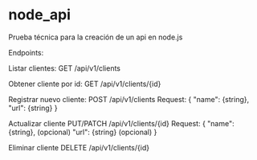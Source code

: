 # node_api
Prueba técnica para la creación de un api en node.js

Endpoints:

Listar clientes:
GET   /api/v1/clients

Obtener cliente por id:
GET   /api/v1/clients/{id}

Registrar nuevo cliente:
POST  /api/v1/clients
Request:
{
    "name": {string},
    "url": {string}
}

Actualizar cliente
PUT/PATCH /api/v1/clients/{id}
Request:
{
    "name": {string}, (opcional)
    "url": {string} (opcional)
}

Eliminar cliente
DELETE   /api/v1/clients/{id}
